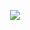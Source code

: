 <p align="center">
  <tr>
    <td align="center" style="padding=0;width=50%;">
      <a href="https://github.com/dartrovx">
      <img src="https://github-readme-stats.vercel.app/api/?username=dartrovx&theme=dark&show_icons=true"/>
    </td>
  </tr>
</p>


